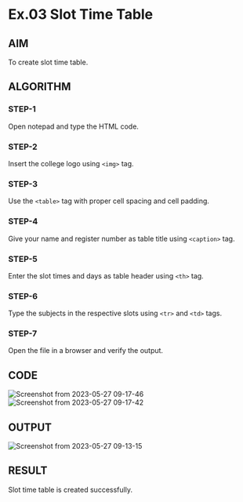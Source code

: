 # Ex.03 Slot Time Table
## AIM
  To create slot time table.

## ALGORITHM
### STEP-1
  Open notepad and type the HTML code.

### STEP-2
  Insert the college logo using ```<img>``` tag.

### STEP-3
  Use the ```<table>``` tag with proper cell spacing and cell padding.  

### STEP-4
  Give your name and register number as table title using ```<caption>``` tag.

### STEP-5
  Enter the slot times and days as table header using ```<th>``` tag.
  
### STEP-6
  Type the subjects in the respective slots using ```<tr>``` and ```<td>``` tags.
 
### STEP-7
  Open the file in a browser and verify the output.
  
## CODE
![Screenshot from 2023-05-27 09-17-46](https://github.com/selvasachein/Ex03_Web-Design/assets/127816473/82460420-4522-45d8-993f-8650cfd033e8)
![Screenshot from 2023-05-27 09-17-42](https://github.com/selvasachein/Ex03_Web-Design/assets/127816473/cfdd38d2-02d5-4bf7-97f6-7c4addce8da8)


## OUTPUT
![Screenshot from 2023-05-27 09-13-15](https://github.com/selvasachein/Ex03_Web-Design/assets/127816473/83cafef0-75af-4dfb-84e1-e62a3452ebe1)


## RESULT
 Slot time table is created successfully.
